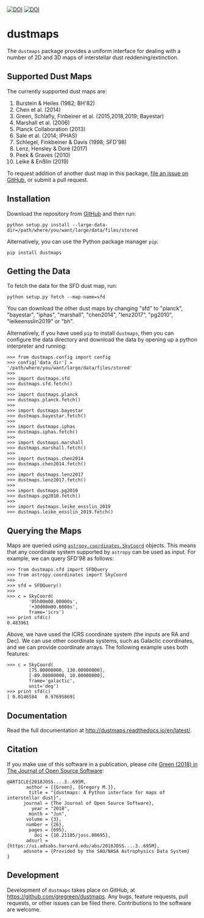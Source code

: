 [![DOI](http://joss.theoj.org/papers/10.21105/joss.00695/status.svg)](https://doi.org/10.21105/joss.00695) [![DOI](https://zenodo.org/badge/59614814.svg)](https://zenodo.org/badge/latestdoi/59614814)

dustmaps
========

The ``dustmaps`` package provides a uniform interface for dealing with a number
of 2D and 3D maps of interstellar dust reddening/extinction.

Supported Dust Maps
-------------------

The currently supported dust maps are:

1. Burstein & Heiles (1982; BH'82)
2. Chen et al. (2014)
3. Green, Schlafly, Finbeiner et al. (2015,2018,2019; Bayestar)
4. Marshall et al. (2006)
5. Planck Collaboration (2013)
6. Sale et al. (2014; IPHAS)
7. Schlegel, Finkbeiner & Davis (1998; SFD'98)
8. Lenz, Hensley & Doré (2017)
9. Peek & Graves (2010)
10. Leike & Enßlin (2019)

To request addition of another dust map in this package, [file an issue on
GitHub](https://github.com/gregreen/dustmaps/issues), or submit a pull request.


Installation
------------

Download the repository from [GitHub](https://github.com/gregreen/dustmaps) and
then run:

    python setup.py install --large-data-dir=/path/where/you/want/large/data/files/stored

Alternatively, you can use the Python package manager `pip`:

    pip install dustmaps


Getting the Data
----------------

To fetch the data for the SFD dust map, run:

    python setup.py fetch --map-name=sfd

You can download the other dust maps by changing "sfd" to "planck", "bayestar",
"iphas", "marshall", "chen2014", "lenz2017", "pg2010", "leikeensslin2019"
or "bh".

Alternatively, if you have used `pip` to install `dustmaps`, then you can
configure the data directory and download the data by opening up a python
interpreter and running:

    >>> from dustmaps.config import config
    >>> config['data_dir'] = '/path/where/you/want/large/data/files/stored'
    >>>
    >>> import dustmaps.sfd
    >>> dustmaps.sfd.fetch()
    >>>
    >>> import dustmaps.planck
    >>> dustmaps.planck.fetch()
    >>>
    >>> import dustmaps.bayestar
    >>> dustmaps.bayestar.fetch()
    >>>
    >>> import dustmaps.iphas
    >>> dustmaps.iphas.fetch()
    >>>
    >>> import dustmaps.marshall
    >>> dustmaps.marshall.fetch()
    >>>
    >>> import dustmaps.chen2014
    >>> dustmaps.chen2014.fetch()
    >>>
    >>> import dustmaps.lenz2017
    >>> dustmaps.lenz2017.fetch()
    >>>
    >>> import dustmaps.pg2010
    >>> dustmaps.pg2010.fetch()
    >>>
    >>> import dustmaps.leike_ensslin_2019
    >>> dustmaps.leike_ensslin_2019.fetch()


Querying the Maps
-----------------

Maps are queried using
[`astropy.coordinates.SkyCoord`](http://docs.astropy.org/en/stable/api/astropy.coordinates.SkyCoord.html#astropy.coordinates.SkyCoord)
objects. This means that any coordinate system supported by `astropy` can be
used as input. For example, we can query SFD'98 as follows:

    >>> from dustmaps.sfd import SFDQuery
    >>> from astropy.coordinates import SkyCoord
    >>>
    >>> sfd = SFDQuery()
    >>>
    >>> c = SkyCoord(
            '05h00m00.00000s',
            '+30d00m00.0000s',
            frame='icrs')
    >>> print sfd(c)
    0.483961

Above, we have used the ICRS coordinate system (the inputs are RA and Dec). We
can use other coordinate systems, such as Galactic coordinates, and we can
provide coordinate arrays. The following example uses both features:

    >>> c = SkyCoord(
            [75.00000000, 130.00000000],
            [-89.00000000, 10.00000000],
            frame='galactic',
            unit='deg')
    >>> print sfd(c)
    [ 0.0146584   0.97695869]


Documentation
-------------

Read the full documentation at http://dustmaps.readthedocs.io/en/latest/.


Citation
--------

If you make use of this software in a publication, please cite
[Green (2018) in The Journal of Open Source Software](https://doi.org/10.21105/joss.00695):

    @ARTICLE{2018JOSS....3..695M,
           author = {{Green}, {Gregory M.}},
            title = "{dustmaps: A Python interface for maps of interstellar dust}",
          journal = {The Journal of Open Source Software},
             year = "2018",
            month = "Jun",
           volume = {3},
           number = {26},
            pages = {695},
              doi = {10.21105/joss.00695},
           adsurl = {https://ui.adsabs.harvard.edu/abs/2018JOSS....3..695M},
          adsnote = {Provided by the SAO/NASA Astrophysics Data System}
    }


Development
-----------

Development of `dustmaps` takes place on GitHub, at
https://github.com/gregreen/dustmaps. Any bugs, feature requests, pull requests,
or other issues can be filed there. Contributions to the software are welcome.
